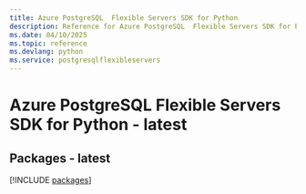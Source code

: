 ```yaml
---
title: Azure PostgreSQL  Flexible Servers SDK for Python
description: Reference for Azure PostgreSQL  Flexible Servers SDK for Python
ms.date: 04/10/2025
ms.topic: reference
ms.devlang: python
ms.service: postgresqlflexibleservers
---
```

# Azure PostgreSQL  Flexible Servers SDK for Python - latest
## Packages - latest
[!INCLUDE [packages](postgresql--flexible-servers-index.md)]